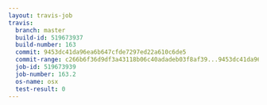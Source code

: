 ```yaml
---
layout: travis-job
travis:
  branch: master
  build-id: 519673937
  build-number: 163
  commit: 9453dc41da96ea6b647cfde7297ed22a610c6de5
  commit-range: c266b6f36d9df3a43118b06c40adadeb03f8af39...9453dc41da96ea6b647cfde7297ed22a610c6de5
  job-id: 519673939
  job-number: 163.2
  os-name: osx
  test-result: 0
---
```

